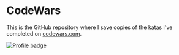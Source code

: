 # CodeWars

This is the GitHub repository where I save copies of the katas I've completed on
[codewars.com](https://www.codewars.com/).

[![Profile badge](URL:https://www.codewars.com/users/tomekdot/badges/micro)](https://www.codewars.com/users/tomekdot)

<!--
**tomekdot/tomekdot** is a ✨ _special_ ✨ repository because its `README.md` (this file) appears on your GitHub profile.

Here are some ideas to get you started:

- 🔭 I’m currently working on ...
- 🌱 I’m currently learning ...
- 👯 I’m looking to collaborate on ...
- 🤔 I’m looking for help with ...
- 💬 Ask me about ...
- 📫 How to reach me: ...
- 😄 Pronouns: ...
- ⚡ Fun fact: ...
-->
